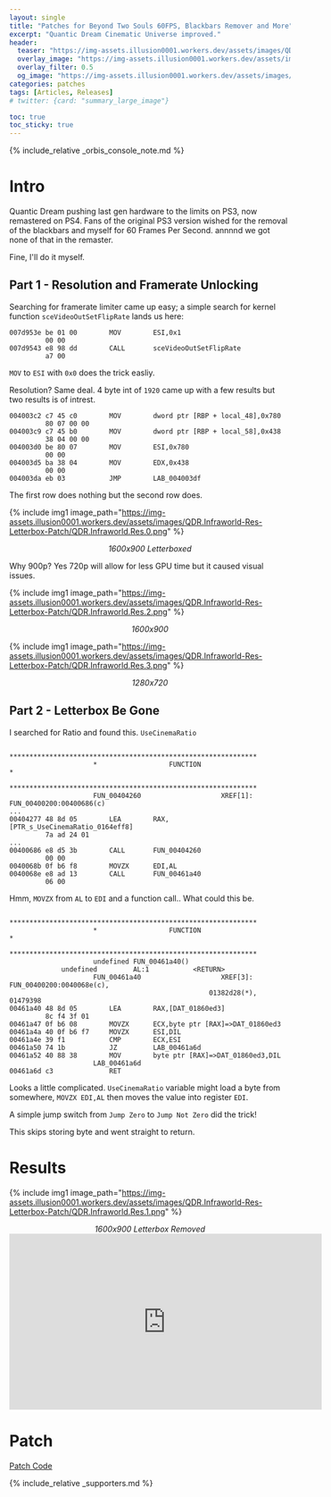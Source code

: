 ```yaml
---
layout: single
title: "Patches for Beyond Two Souls 60FPS, Blackbars Remover and More"
excerpt: "Quantic Dream Cinematic Universe improved."
header:
  teaser: "https://img-assets.illusion0001.workers.dev/assets/images/QDR.Infraworld-Res-Letterbox-Patch/QDR.Infraworld.png"
  overlay_image: "https://img-assets.illusion0001.workers.dev/assets/images/QDR.Infraworld-Res-Letterbox-Patch/QDR.Infraworld.png"
  overlay_filter: 0.5
  og_image: "https://img-assets.illusion0001.workers.dev/assets/images/QDR.Infraworld-Res-Letterbox-Patch/QDR.Infraworld.png"
categories: patches
tags: [Articles, Releases]
# twitter: {card: "summary_large_image"}

toc: true
toc_sticky: true
---
```


{% include_relative _orbis_console_note.md %}

# Intro

Quantic Dream pushing last gen hardware to the limits on PS3, now remastered on PS4. Fans of the original PS3 version wished for the removal of the blackbars and myself for 60 Frames Per Second. annnnd we got none of that in the remaster.

Fine, I'll do it myself.

## Part 1 - Resolution and Framerate Unlocking

Searching for framerate limiter came up easy; a simple search for kernel function `sceVideoOutSetFlipRate` lands us here:

```
007d953e be 01 00        MOV        ESI,0x1
         00 00
007d9543 e8 98 dd        CALL       sceVideoOutSetFlipRate
         a7 00
```

`MOV` to `ESI` with `0x0` does the trick easliy.

Resolution? Same deal. 4 byte int of `1920` came up with a few results but two results is of intrest.

```
004003c2 c7 45 c0        MOV        dword ptr [RBP + local_48],0x780
         80 07 00 00
004003c9 c7 45 b0        MOV        dword ptr [RBP + local_58],0x438
         38 04 00 00
004003d0 be 80 07        MOV        ESI,0x780
         00 00
004003d5 ba 38 04        MOV        EDX,0x438
         00 00
004003da eb 03           JMP        LAB_004003df
```

The first row does nothing but the second row does.

{% include img1 image_path="https://img-assets.illusion0001.workers.dev/assets/images/QDR.Infraworld-Res-Letterbox-Patch/QDR.Infraworld.Res.0.png" %}

<div align=center>
<em>1600x900 Letterboxed</em>
</div>

Why 900p? Yes 720p will allow for less GPU time but it caused visual issues.

{% include img1 image_path="https://img-assets.illusion0001.workers.dev/assets/images/QDR.Infraworld-Res-Letterbox-Patch/QDR.Infraworld.Res.2.png" %}

<div align=center>
<em>1600x900</em>
</div>

{% include img1 image_path="https://img-assets.illusion0001.workers.dev/assets/images/QDR.Infraworld-Res-Letterbox-Patch/QDR.Infraworld.Res.3.png" %}

<div align=center>
<em>1280x720</em>
</div>

## Part 2 - Letterbox Be Gone

I searched for Ratio and found this. `UseCinemaRatio`

```
                     **************************************************************
                     *                  FUNCTION                                  *
                     **************************************************************
                     FUN_00404260                    XREF[1]:     FUN_00400200:00400686(c)
...
00404277 48 8d 05        LEA        RAX,[PTR_s_UseCinemaRatio_0164eff8]
         7a ad 24 01
...
00400686 e8 d5 3b        CALL       FUN_00404260
         00 00
0040068b 0f b6 f8        MOVZX      EDI,AL
0040068e e8 ad 13        CALL       FUN_00461a40
         06 00
```

Hmm, `MOVZX` from `AL` to `EDI` and a function call.. What could this be.

```
                     **************************************************************
                     *                  FUNCTION                                  *
                     **************************************************************
                     undefined FUN_00461a40()
             undefined         AL:1           <RETURN>
                     FUN_00461a40                    XREF[3]:     FUN_00400200:0040068e(c), 
                                                  01382d28(*), 01479398  
00461a40 48 8d 05        LEA        RAX,[DAT_01860ed3]
         8c f4 3f 01
00461a47 0f b6 08        MOVZX      ECX,byte ptr [RAX]=>DAT_01860ed3
00461a4a 40 0f b6 f7     MOVZX      ESI,DIL
00461a4e 39 f1           CMP        ECX,ESI
00461a50 74 1b           JZ         LAB_00461a6d
00461a52 40 88 38        MOV        byte ptr [RAX]=>DAT_01860ed3,DIL
                     LAB_00461a6d
00461a6d c3              RET
```

Looks a little complicated. `UseCinemaRatio` variable might load a byte from somewhere, `MOVZX EDI,AL` then moves the value into register `EDI`.

A simple jump switch from `Jump Zero` to `Jump Not Zero` did the trick!

This skips storing byte and went straight to return.

# Results

{% include img1 image_path="https://img-assets.illusion0001.workers.dev/assets/images/QDR.Infraworld-Res-Letterbox-Patch/QDR.Infraworld.Res.1.png" %}

<div align=center>
<em>1600x900 Letterbox Removed</em>
</div>

<div align="center" class="responsive-video-container">
<iframe width="560" height="315" src="https://www.youtube.com/embed/CVIpLNH454o" title="YouTube video player" frameborder="0" allow="accelerometer; autoplay; clipboard-write; encrypted-media; gyroscope; picture-in-picture" allowfullscreen></iframe>
</div>

# Patch

<a href="https://github.com/illusion0001/illusion0001.github.io/blob/main/_patches/QDR.Infraworld-Orbis.md" class="button" role="button"><i class='fas fa-download'></i> Patch Code</a>

{% include_relative _supporters.md %}
